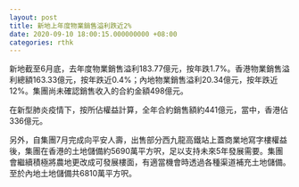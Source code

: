 ```yaml
---
layout: post
title: 新地上年度物業銷售溢利跌近2%
date: 2020-09-10 18:00:15.000000000 +08:00
categories: rthk
---
```


新地截至6月底，去年度物業銷售溢利183.77億元，按年跌1.7%。香港物業銷售溢利總額163.33億元，按年跌近0.4%；內地物業銷售溢利20.34億元，按年跌近12%。集團尚未確認銷售收入的合約金額498億元。

在新型肺炎疫情下，按所佔權益計算，全年合約銷售額約441億元，當中，香港佔336億元。

另外，自集團7月完成向平安人壽，出售部分西九龍高鐵站上蓋商業地寫字樓權益後，集團在香港的土地儲備約5690萬平方呎，足以支持未來5年發展需要。集團會繼續積極將農地更改成可發展樓面，有適當機會時透過各種渠道補充土地儲備。至於內地土地儲備共6810萬平方呎。
